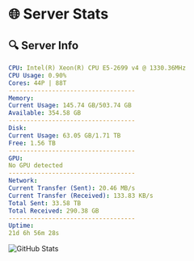# 🌐 Server Stats
## 🔍 Server Info
```yaml
CPU: Intel(R) Xeon(R) CPU E5-2699 v4 @ 1330.36MHz
CPU Usage: 0.90%
Cores: 44P | 88T
-----------------------------------
Memory:
Current Usage: 145.74 GB/503.74 GB
Available: 354.58 GB
-----------------------------------
Disk:
Current Usage: 63.05 GB/1.71 TB
Free: 1.56 TB
-----------------------------------
GPU:
No GPU detected
-----------------------------------
Network:
Current Transfer (Sent): 20.46 MB/s
Current Transfer (Received): 133.83 KB/s
Total Sent: 33.58 TB
Total Received: 290.38 GB
-----------------------------------
Uptime:
21d 6h 56m 28s
```
![GitHub Stats](https://img.shields.io/badge/Updated-2025-03-29_04:19:17-blue)